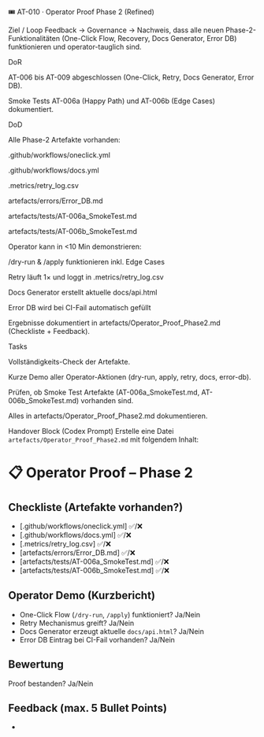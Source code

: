 🎟️ AT-010 · Operator Proof Phase 2 (Refined)

Ziel / Loop
Feedback → Governance
→ Nachweis, dass alle neuen Phase-2-Funktionalitäten (One-Click Flow, Recovery, Docs Generator, Error DB) funktionieren und operator-tauglich sind.

DoR

AT-006 bis AT-009 abgeschlossen (One-Click, Retry, Docs Generator, Error DB).

Smoke Tests AT-006a (Happy Path) und AT-006b (Edge Cases) dokumentiert.

DoD

Alle Phase-2 Artefakte vorhanden:

.github/workflows/oneclick.yml

.github/workflows/docs.yml

.metrics/retry_log.csv

artefacts/errors/Error_DB.md

artefacts/tests/AT-006a_SmokeTest.md

artefacts/tests/AT-006b_SmokeTest.md

Operator kann in <10 Min demonstrieren:

/dry-run & /apply funktionieren inkl. Edge Cases

Retry läuft 1× und loggt in .metrics/retry_log.csv

Docs Generator erstellt aktuelle docs/api.html

Error DB wird bei CI-Fail automatisch gefüllt

Ergebnisse dokumentiert in artefacts/Operator_Proof_Phase2.md (Checkliste + Feedback).

Tasks

Vollständigkeits-Check der Artefakte.

Kurze Demo aller Operator-Aktionen (dry-run, apply, retry, docs, error-db).

Prüfen, ob Smoke Test Artefakte (AT-006a_SmokeTest.md, AT-006b_SmokeTest.md) vorhanden sind.

Alles in artefacts/Operator_Proof_Phase2.md dokumentieren.

Handover Block (Codex Prompt)
Erstelle eine Datei `artefacts/Operator_Proof_Phase2.md` mit folgendem Inhalt:

# 📋 Operator Proof – Phase 2

## Checkliste (Artefakte vorhanden?)
- [.github/workflows/oneclick.yml] ✅/❌
- [.github/workflows/docs.yml] ✅/❌
- [.metrics/retry_log.csv] ✅/❌
- [artefacts/errors/Error_DB.md] ✅/❌
- [artefacts/tests/AT-006a_SmokeTest.md] ✅/❌
- [artefacts/tests/AT-006b_SmokeTest.md] ✅/❌

## Operator Demo (Kurzbericht)
- One-Click Flow (`/dry-run`, `/apply`) funktioniert? Ja/Nein
- Retry Mechanismus greift? Ja/Nein
- Docs Generator erzeugt aktuelle `docs/api.html`? Ja/Nein
- Error DB Eintrag bei CI-Fail vorhanden? Ja/Nein

## Bewertung
Proof bestanden? Ja/Nein

## Feedback (max. 5 Bullet Points)
- <Operator Feedback>

